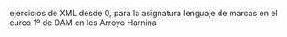 ejercicios de XML desde 0, para la asignatura lenguaje de marcas en el curco 1º de DAM en Ies Arroyo Harnina
